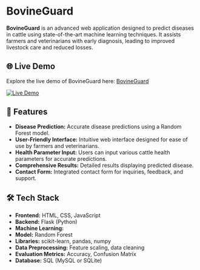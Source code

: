 # BovineGuard

**BovineGuard** is an advanced web application designed to predict diseases in cattle using state-of-the-art machine learning techniques. It assists farmers and veterinarians with early diagnosis, leading to improved livestock care and reduced losses.

## 🌐 Live Demo

Explore the live demo of BovineGuard here: [BovineGuard](https://bovineguard.onrender.com) 

<a href="https://bovineguard.onrender.com/" target="_blank">
  <img src="https://img.shields.io/badge/-Live%20Demo-blue?style=flat-square&logo=google-chrome&logoColor=white" alt="Live Demo" />
</a>

## 🚀 Features

- **Disease Prediction:** Accurate disease predictions using a Random Forest model.
- **User-Friendly Interface:** Intuitive web interface designed for ease of use by farmers and veterinarians.
- **Health Parameter Input:** Users can input various cattle health parameters for accurate predictions.
- **Comprehensive Results:** Detailed results displaying predicted disease.
- **Contact Form:** Integrated contact form for inquiries, feedback, and support.

## 🛠️ Tech Stack

- **Frontend:** HTML, CSS, JavaScript
- **Backend:** Flask (Python)
- **Machine Learning:** 
- **Model:** Random Forest
- **Libraries:** scikit-learn, pandas, numpy
- **Data Preprocessing:** Feature scaling, data cleaning
- **Evaluation Metrics:** Accuracy, Confusion Matrix
- **Database:** SQL (MySQL or SQLite)


